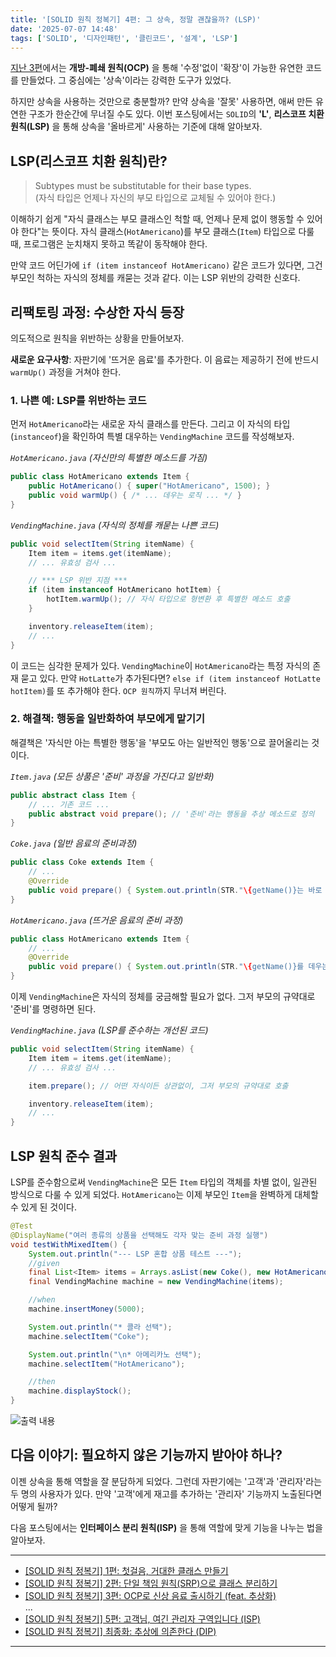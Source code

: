 ```yaml
---
title: '[SOLID 원칙 정복기] 4편: 그 상속, 정말 괜찮을까? (LSP)'
date: '2025-07-07 14:48'
tags: ['SOLID', '디자인패턴', '클린코드', '설계', 'LSP']
---
```


[지난 3편](https://yseek.github.io/yun-blog/posts/solid-vending-machine-3)에서는  __개방-폐쇄 원칙(OCP)__ 을 통해 '수정'없이 '확장'이 가능한 유연한 코드를 만들었다. 그 중심에는 '상속'이라는 강력한 도구가 있었다.

하지만 상속을 사용하는 것만으로 충분할까? 만약 상속을 '잘못' 사용하면, 애써 만든 유연한 구조가 한순간에 무너질 수도 있다. 이번 포스팅에서는 `SOLID`의 __'L'__, __리스코프 치환 원칙(LSP)__ 을 통해 상속을 '올바르게' 사용하는 기준에 대해 알아보자.

## LSP(리스코프 치환 원칙)란?

> Subtypes must be substitutable for their base types.  
> (자식 타입은 언제나 자신의 부모 타입으로 교체될 수 있어야 한다.)

이해하기 쉽게 "자식 클래스는 부모 클래스인 척할 때, 언제나 문제 없이 행동할 수 있어야 한다"는 뜻이다. 자식 클래스(`HotAmericano`)를 부모 클래스(`Item`) 타입으로 다룰 때, 프로그램은 눈치채지 못하고 똑같이 동작해야 한다.

만약 코드 어딘가에 `if (item instanceof HotAmericano)` 같은 코드가 있다면, 그건 부모인 척하는 자식의 정체를 캐묻는 것과 같다. 이는 LSP 위반의 강력한 신호다.

## 리팩토링 과정: 수상한 자식 등장

의도적으로 원칙을 위반하는 상황을 만들어보자.

__새로운 요구사항__: 자판기에 '뜨거운 음료'를 추가한다. 이 음료는 제공하기 전에 반드시 `warmUp()` 과정을 거쳐야 한다.

### 1. 나쁜 예: LSP를 위반하는 코드

먼저 `HotAmericano`라는 새로운 자식 클래스를 만든다. 그리고 이 자식의 타입(`instanceof`)을 확인하여 특별 대우하는 `VendingMachine` 코드를 작성해보자.

_`HotAmericano.java` (자신만의 특별한 메소드를 가짐)_
```java
public class HotAmericano extends Item {
    public HotAmericano() { super("HotAmericano", 1500); }
    public void warmUp() { /* ... 데우는 로직 ... */ }
}
```

_`VendingMachine.java` (자식의 정체를 캐묻는 나쁜 코드)_
```java
public void selectItem(String itemName) {
    Item item = items.get(itemName);
    // ... 유효성 검사 ...

    // *** LSP 위반 지점 ***
    if (item instanceof HotAmericano hotItem) {
        hotItem.warmUp(); // 자식 타입으로 형변환 후 특별한 메소드 호출
    }

    inventory.releaseItem(item);
    // ...
}
```

이 코드는 심각한 문제가 있다. `VendingMachine`이 `HotAmericano`라는 특정 자식의 존재 묻고 있다. 만약 `HotLatte`가 추가된다면? `else if (item instanceof HotLatte hotItem)`를 또 추가해야 한다. `OCP 원칙`까지 무너져 버린다.

### 2. 해결책: 행동을 일반화하여 부모에게 맡기기

해결책은 '자식만 아는 특별한 행동'을 '부모도 아는 일반적인 행동'으로 끌어올리는 것이다.

_`Item.java` (모든 상품은 '준비' 과정을 가진다고 일반화)_
```java
public abstract class Item {
    // ... 기존 코드 ...
    public abstract void prepare(); // '준비'라는 행동을 추상 메소드로 정의
}
```

_`Coke.java` (일반 음료의 준비과정)_
```java
public class Coke extends Item {
    // ...
    @Override
    public void prepare() { System.out.println(STR."\{getName()}는 바로 제공됩니다."); }
}
```

_`HotAmericano.java` (뜨거운 음료의 준비 과정)_
```java
public class HotAmericano extends Item {
    // ...
    @Override
    public void prepare() { System.out.println(STR."\{getName()}를 데우는 중... 완료!"); }
}
```

이제 `VendingMachine`은 자식의 정체를 궁금해할 필요가 없다. 그저 부모의 규약대로 '준비'를 명령하면 된다.

_`VendingMachine.java` (LSP를 준수하는 개선된 코드)_
```java
public void selectItem(String itemName) {
    Item item = items.get(itemName);
    // ... 유효성 검사 ...

    item.prepare(); // 어떤 자식이든 상관없이, 그저 부모의 규약대로 호출

    inventory.releaseItem(item);
    // ...
}
```

## LSP 원칙 준수 결과

LSP를 준수함으로써 `VendingMachine`은 모든 `Item` 타입의 객체를 차별 없이, 일관된 방식으로 다룰 수 있게 되었다. `HotAmericano`는 이제 부모인 `Item`을 완벽하게 대체할 수 있게 된 것이다.

```java
@Test
@DisplayName("여러 종류의 상품을 선택해도 각자 맞는 준비 과정 실행")
void testWithMixedItem() {
    System.out.println("--- LSP 혼합 상품 테스트 ---");
    //given
    final List<Item> items = Arrays.asList(new Coke(), new HotAmericano(), new Cider());
    final VendingMachine machine = new VendingMachine(items);

    //when
    machine.insertMoney(5000);

    System.out.println("* 콜라 선택");
    machine.selectItem("Coke");

    System.out.println("\n* 아메리카노 선택");
    machine.selectItem("HotAmericano");

    //then
    machine.displayStock();
}
```
![출력 내용](../images/solid-vending-machine-4/vending-machine-4-1.png)

## 다음 이야기: 필요하지 않은 기능까지 받아야 하나?

이젠 상속을 통해 역할을 잘 분담하게 되었다. 그런데 자판기에는 '고객'과 '관리자'라는 두 명의 사용자가 있다. 만약 '고객'에게 재고를 추가하는 '관리자' 기능까지 노출된다면 어떻게 될까?

다음 포스팅에서는 __인터페이스 분리 원칙(ISP)__ 을 통해 역할에 맞게 기능을 나누는 법을 알아보자.


---
- [[SOLID 원칙 정복기] 1편: 첫걸음, 거대한 클래스 만들기](https://yseek.github.io/yun-blog/posts/solid-vending-machine-1)  
- [[SOLID 원칙 정복기] 2편: 단일 책임 원칙(SRP)으로 클래스 분리하기](https://yseek.github.io/yun-blog/posts/solid-vending-machine-2)
- [[SOLID 원칙 정복기] 3편: OCP로 신상 음료 출시하기 (feat. 추상화)](https://yseek.github.io/yun-blog/posts/solid-vending-machine-3)  
...
- [[SOLID 원칙 정복기] 5편: 고객님, 여긴 관리자 구역입니다 (ISP)](https://yseek.github.io/yun-blog/posts/solid-vending-machine-5)
- [[SOLID 원칙 정복기] 최종화: 추상에 의존한다 (DIP)](https://yseek.github.io/yun-blog/posts/solid-vending-machine-6)
---